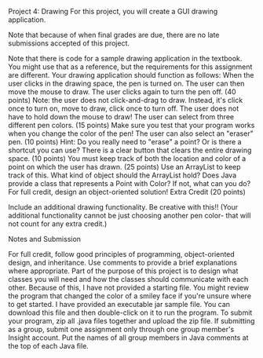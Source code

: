 Project 4: Drawing
For this project, you will create a GUI drawing application.

Note that because of when final grades are due, there are no late submissions accepted of this project. 

Note that there is code for a sample drawing application in the textbook. You might use that as a reference, but the requirements for this assignment are different.
Your drawing application should function as follows:
When the user clicks in the drawing space, the pen is turned on. The user can then move the mouse to draw. The user clicks again to turn the pen off. (40 points)
Note: the user does not click-and-drag to draw. Instead, it's click once to turn on, move to draw, click once to turn off.
The user does not have to hold down the mouse to draw!
The user can select from three different pen colors. (15 points)
Make sure you test that your program works when you change the color of the pen!
The user can also select an "eraser" pen. (10 points)
Hint: Do you really need to "erase" a point? Or is there a shortcut you can use?
There is a clear button that clears the entire drawing space. (10 points)
You must keep track of both the location and color of a point on which the user has drawn. (25 points)
Use an ArrayList to keep track of this.
What kind of object should the ArrayList hold?
Does Java provide a class that represents a Point with Color? If not, what can you do?
For full credit, design an object-oriented solution! 
Extra Credit (20 points)

Include an additional drawing functionality. Be creative with this!! (Your additional functionality cannot be just choosing another pen color- that will not count for any extra credit.)

Notes and Submission

For full credit, follow good principles of programming, object-oriented design, and inheritance.
Use comments to provide a brief explanations where appropriate. 
Part of the purpose of this project is to design what classes you will need and how the classes should communicate with each other.
Because of this, I have not provided a starting file.
You might review the program that changed the color of a smiley face if you're unsure where to get started.
I have provided an executable jar sample file.
You can download this file and then double-click on it to run the program.
To submit your program, zip all .java files together and upload the zip file.
If submitting as a group, submit one assignment only through one group member's Insight account. Put the names of all group members in Java comments at the top of each Java file.

